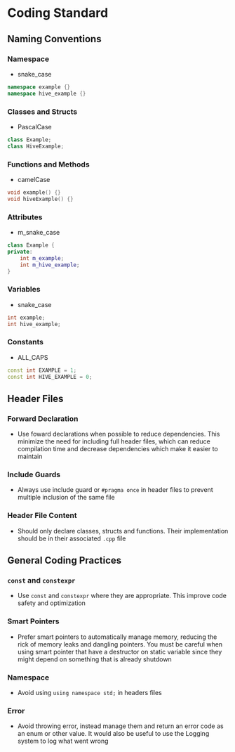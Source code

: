 # Coding Standard
## Naming Conventions

### Namespace
- snake_case
```c++
namespace example {}
namespace hive_example {}
```

### Classes and Structs
- PascalCase
```c++
class Example;
class HiveExample;
```

### Functions and Methods
- camelCase
```c++
void example() {}
void hiveExample() {}
```

### Attributes
- m\_snake\_case
```c++
class Example {
private:
    int m_example;
    int m_hive_example;
}
```

### Variables
- snake\_case
```c++
int example;
int hive_example;
```

### Constants
- ALL\_CAPS
```c++
const int EXAMPLE = 1;
const int HIVE_EXAMPLE = 0;
```
## Header Files

### Forward Declaration
- Use foward declarations when possible to reduce dependencies. This minimize the need for including full header files, which can reduce compilation time and decrease dependencies which make it easier to maintain

### Include Guards
- Always use include guard or `#pragma once` in header files to prevent multiple inclusion of the same file

### Header File Content
- Should only declare classes, structs and functions. Their implementation should be in their associated `.cpp`  file

## General Coding Practices

### `const` and `constexpr`
- Use `const`  and `constexpr` where they are appropriate. This improve code safety and optimization

### Smart Pointers
- Prefer smart pointers to automatically manage memory, reducing the rick of memory leaks and dangling pointers. You must be careful when using smart pointer that have a destructor on static variable since they might depend on something that is already shutdown

### Namespace 
- Avoid using `using namespace std;` in headers files

### Error 
- Avoid throwing error, instead manage them and return an error code as an enum or other value. It would also be useful to use the Logging system to log what went wrong
